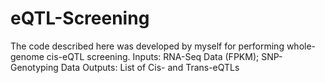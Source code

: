 # eQTL-Screening
The code described here was developed by myself for performing whole-genome cis-eQTL screening.
Inputs: RNA-Seq Data (FPKM); SNP-Genotyping Data
Outputs: List of Cis- and Trans-eQTLs
